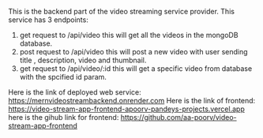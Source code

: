 This is the backend part of the video streaming service provider. This service has 3 endpoints:

1. get request to /api/video this will get all the videos in the mongoDB database.
2. post request to /api/video this will post a new video with user sending title , description, video and thumbnail.
3. get request to /api/video/:id this will get a specific video from database with the spcified id param.

Here is the link of deployed web service: https://mernvideostreambackend.onrender.com
Here is the link of frontend: https://video-stream-app-frontend-apoorv-pandeys-projects.vercel.app
here is the gihub link for frontend: https://github.com/aa-poorv/video-stream-app-frontend
